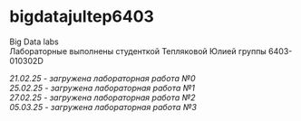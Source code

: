 # bigdatajultep6403
Big Data labs<br/>
Лабораторные выполнены студенткой Тепляковой Юлией группы 6403-010302D

*21.02.25 - загружена лабораторная работа №0*<br/>
*25.02.25 - загружена лабораторная работа №1*<br/>
*27.02.25 - загружена лабораторная работа №2*<br/>
*05.03.25 - загружена лабораторная работа №3*
